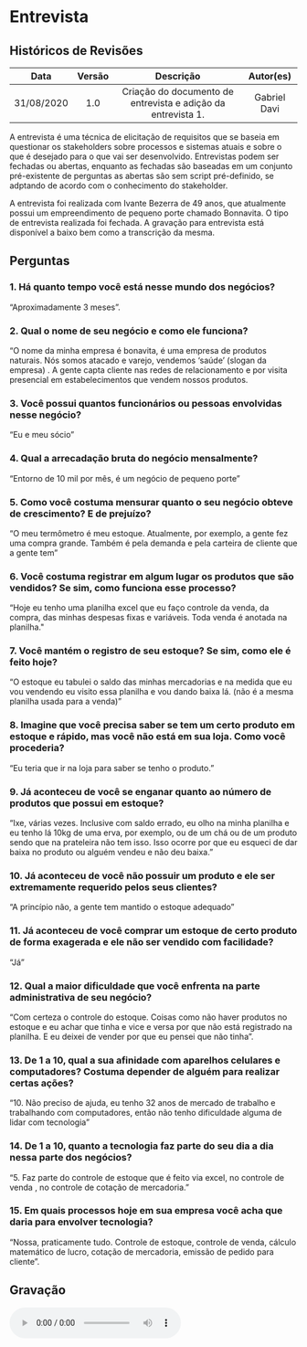 # Entrevista

## Históricos de Revisões

|    Data    | Versão |                          Descrição                           |  Autor(es)   |
| :--------: | :----: | :----------------------------------------------------------: | :----------: |
| 31/08/2020 |  1.0   | Criação do documento de entrevista e adição da entrevista 1. | Gabriel Davi |

A entrevista é uma técnica de elicitação de requisitos que se baseia em questionar os stakeholders sobre processos e sistemas atuais e sobre o que é desejado para o que vai ser desenvolvido. Entrevistas podem ser fechadas ou abertas, enquanto as fechadas são baseadas em um conjunto pré-existente de perguntas as abertas são sem script pré-definido, se adptando de acordo com o conhecimento do stakeholder.

A entrevista foi realizada com Ivante Bezerra de 49 anos, que atualmente possui um empreendimento de pequeno porte chamado Bonnavita. O tipo de entrevista realizada foi fechada. A gravação para entrevista está disponível a baixo bem como a transcrição da mesma.

## Perguntas

### 1. Há quanto tempo você está nesse mundo dos negócios?

“Aproximadamente 3 meses”.

### 2. Qual o nome de seu negócio e como ele funciona?

“O nome da minha empresa é bonavita, é uma empresa de produtos naturais. Nós somos atacado e varejo, vendemos ‘saúde’ (slogan da empresa) . A gente capta cliente nas redes de relacionamento e por visita presencial em estabelecimentos que vendem nossos produtos.

### 3. Você possui quantos funcionários ou pessoas envolvidas nesse negócio?

“Eu e meu sócio”

### 4. Qual a arrecadação bruta do negócio mensalmente?

“Entorno de 10 mil por mês, é um negócio de pequeno porte”

### 5. Como você costuma mensurar quanto o seu negócio obteve de crescimento? E de prejuízo?

“O meu termômetro é meu estoque. Atualmente, por exemplo, a gente fez uma compra grande. Também é pela demanda e pela carteira de cliente que a gente tem”

### 6. Você costuma registrar em algum lugar os produtos que são vendidos? Se sim, como funciona esse processo?

“Hoje eu tenho uma planilha excel que eu faço controle da venda, da compra, das minhas despesas fixas e variáveis. Toda venda é anotada na planilha."

### 7. Você mantém o registro de seu estoque? Se sim, como ele é feito hoje?

“O estoque eu tabulei o saldo das minhas mercadorias e na medida que eu vou vendendo eu visito essa planilha e vou dando baixa lá. (não é a mesma planilha usada para a venda)”

### 8. Imagine que você precisa saber se tem um certo produto em estoque e rápido, mas você não está em sua loja. Como você procederia?

“Eu teria que ir na loja para saber se tenho o produto.”

### 9. Já aconteceu de você se enganar quanto ao número de produtos que possui em estoque?

“Ixe, várias vezes. Inclusive com saldo errado, eu olho na minha planilha e eu tenho lá 10kg de uma erva, por exemplo, ou de um chá ou de um produto sendo que na prateleira não tem isso. Isso ocorre por que eu esqueci de dar baixa no produto ou alguém vendeu e não deu baixa.”

### 10. Já aconteceu de você não possuir um produto e ele ser extremamente requerido pelos seus clientes?

“A princípio não, a gente tem mantido o estoque adequado”

### 11. Já aconteceu de você comprar um estoque de certo produto de forma exagerada e ele não ser vendido com facilidade?

“Já”

### 12. Qual a maior dificuldade que você enfrenta na parte administrativa de seu negócio?

“Com certeza o controle do estoque. Coisas como não haver produtos no estoque e eu achar que tinha e vice e versa por que não está registrado na planilha. E eu deixei de vender por que eu pensei que não tinha”.

### 13. De 1 a 10, qual a sua afinidade com aparelhos celulares e computadores? Costuma depender de alguém para realizar certas ações?

“10. Não preciso de ajuda, eu tenho 32 anos de mercado de trabalho e trabalhando com computadores, então não tenho dificuldade alguma de lidar com tecnologia”

### 14. De 1 a 10, quanto a tecnologia faz parte do seu dia a dia nessa parte dos negócios?

“5. Faz parte do controle de estoque que é feito via excel, no controle de venda , no controle de cotação de mercadoria.”

### 15. Em quais processos hoje em sua empresa você acha que daria para envolver tecnologia?

“Nossa, praticamente tudo. Controle de estoque, controle de venda, cálculo matemático de lucro, cotação de mercadoria, emissão de pedido para cliente”.

## Gravação

<audio controls>
  <source src="../assets/audios/interview/entrevistaIvanete.m4a" type="audio/mpeg">
</audio>
